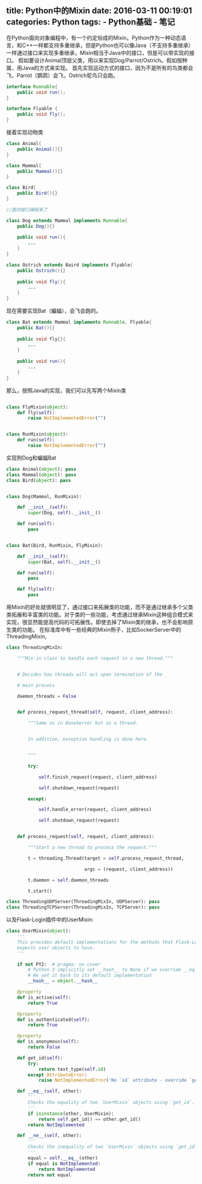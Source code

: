 title: Python中的Mixin
date: 2016-03-11 00:19:01
categories: Python
tags:
	- Python基础
    - 笔记
---


在Python面向对象编程中，有一个约定俗成的Mixin。Python作为一种动态语言，和C++一样都支持多重继承，但是Python也可以像Java（不支持多重继承）一样通过接口来实现多重继承，Mixin相当于Java中的接口，但是可以带实现的接口。
假如要设计Animal顶层父类，用以来实现Dog/Parrot/Ostrich。假如按种属，用Java的方式来实现。
首先实现运动方式的接口，因为不是所有的鸟类都会飞，Parrot（鹦鹉）会飞，Ostrich鸵鸟只会跑。
```Java
interface Runnable{
	public void run();
}

interface Flyable {
	public void fly();
}

```
接着实现动物类
```Java
class Animal{
	public Animal(){}
}

class Mammal{
	public Mammal(){}
}

class Bird{
	public Bird(){}
}

//面向接口编程来了

class Dog extends Mammal implements Runnable{
	public Dog(){}
    
    public void run(){
    	...
    }
}

class Ostrich extends Baird implements Flyable{
	public Ostrich(){}
	
    public void fly(){
    	...
    }
}

```
<!--more-->
现在需要实现Bat（蝙蝠），会飞会跑的。
```Java
class Bat extends Mammal implements Runnable, Flyable{
	public Bat(){}
    
    public void fly{}{
    	...
    }
    
    public void run(){
    	...
    }
}
```
那么，按照Java的实现，我们可以先写两个Mixin类
```Python

class FlyMixin(object):
    def fly(self):
        raise NotImplementedError("")


class RunMixin(object):
    def run(self):
    	raise NotImplementedError("")
```

实现狗Dog和蝙蝠Bat
```Python
class Animal(object): pass
class Mammal(object): pass
class Bird(object): pass


class Dog(Mammal, RunMixin):

    def __init__(self):
        super(Dog, self).__init__()

    def run(self):
        pass


class Bat(Bird, RunMixin, FlyMixin):

    def __init__(self):
        super(Bat, self).__init__()

    def run(self):
        pass

    def fly(self):
        pass
```

用Mixin的好处就很明显了，通过接口来拓展类的功能，而不是通过继承多个父类类拓展和丰富类的功能。对于类的一些功能，考虑通过继承Mixin这种组合模式来实现，很显然能提高代码的可拓展性。即使去掉了Mixin类的继承，也不会影响原生类的功能。
在标准库中有一些经典的Mixin例子，比如SockerServer中的ThreadingMixin,
```python
class ThreadingMixIn:

    """Mix-in class to handle each request in a new thread."""


    # Decides how threads will act upon termination of the

    # main process

    daemon_threads = False


    def process_request_thread(self, request, client_address):

        """Same as in BaseServer but as a thread.


        In addition, exception handling is done here.


        """

        try:

            self.finish_request(request, client_address)

            self.shutdown_request(request)

        except:

            self.handle_error(request, client_address)

            self.shutdown_request(request)


    def process_request(self, request, client_address):

        """Start a new thread to process the request."""

        t = threading.Thread(target = self.process_request_thread,

                             args = (request, client_address))

        t.daemon = self.daemon_threads

        t.start()

class ThreadingUDPServer(ThreadingMixIn, UDPServer): pass
class ThreadingTCPServer(ThreadingMixIn, TCPServer): pass
```
以及Flask-Login插件中的UserMixin:
```python
class UserMixin(object):
    '''
    This provides default implementations for the methods that Flask-Login
    expects user objects to have.
    '''

    if not PY2:  # pragma: no cover
        # Python 3 implicitly set __hash__ to None if we override __eq__
        # We set it back to its default implementation
        __hash__ = object.__hash__

    @property
    def is_active(self):
        return True

    @property
    def is_authenticated(self):
        return True

    @property
    def is_anonymous(self):
        return False

    def get_id(self):
        try:
            return text_type(self.id)
        except AttributeError:
            raise NotImplementedError('No `id` attribute - override `get_id`')

    def __eq__(self, other):
        '''
        Checks the equality of two `UserMixin` objects using `get_id`.
        '''
        if isinstance(other, UserMixin):
            return self.get_id() == other.get_id()
        return NotImplemented

    def __ne__(self, other):
        '''
        Checks the inequality of two `UserMixin` objects using `get_id`.
        '''
        equal = self.__eq__(other)
        if equal is NotImplemented:
            return NotImplemented
        return not equal

```
